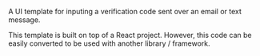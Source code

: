 A UI template for inputing a verification code sent over an email or text message.

This template is built on top of a React project. However, this code can be easily converted to be used with another library / framework.